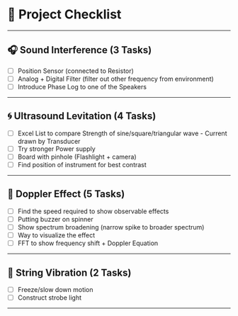 # 🚀 Project Checklist

---

## 🎧 Sound Interference (3 Tasks)
- [ ] Position Sensor (connected to Resistor)
- [ ] Analog + Digital Filter (filter out other frequency from environment)
- [ ] Introduce Phase Log to one of the Speakers

---

## 🌀 Ultrasound Levitation (4 Tasks)
- [ ] Excel List to compare Strength of sine/square/triangular wave - Current drawn by Transducer
- [ ] Try stronger Power supply
- [ ] Board with pinhole (Flashlight + camera)
- [ ] Find position of instrument for best contrast

---

## 📡 Doppler Effect (5 Tasks)
- [ ] Find the speed required to show observable effects
- [ ] Putting buzzer on spinner
- [ ] Show spectrum broadening (narrow spike to broader spectrum)
- [ ] Way to visualize the effect
- [ ] FFT to show frequency shift + Doppler Equation

---

## 🎸 String Vibration (2 Tasks)
- [ ] Freeze/slow down motion
- [ ] Construct strobe light

---
